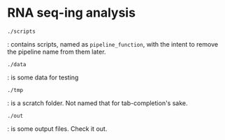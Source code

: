 # RNA seq-ing analysis

`./scripts`

: contains scripts, named as `pipeline_function`, with the intent to
  remove the pipeline name from them later.

`./data`

: is some data for testing

`./tmp`

: is a scratch folder. Not named that for tab-completion's sake.

`./out`

: is some output files. Check it out.
